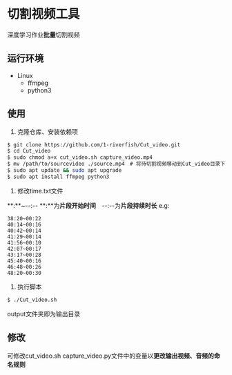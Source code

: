 # 切割视频工具

深度学习作业**批量**切割视频

## 运行环境

- Linux
  - ffmpeg
  - python3

## 使用

1. 克隆仓库、安装依赖项

```bash
$ git clone https://github.com/1-riverfish/Cut_video.git
$ cd Cut_video
$ sudo chmod a+x cut_video.sh capture_video.mp4
$ mv /path/to/sourcevideo ./source.mp4　# 将待切割视频移动到Cut_video目录下并更名为source.mp4
$ sudo apt update && sudo apt upgrade
$ sudo apt install ffmpeg python3

```

1. 修改time.txt文件

\*\*:\*\*~--:--
\*\*:\*\*为**片段开始时间**　--:--为**片段持续时长**
e.g:

```
38:20~00:22
40:14~00:16
40:42~00:14
41:29~00:14
41:56~00:10
42:07~00:17
43:17~00:28
45:40~00:16
46:48~00:26
48:20~00:30

```

1. 执行脚本

```bash
$ ./Cut_video.sh

```

output文件夹即为输出目录

## 修改

可修改cut_video.sh capture_video.py文件中的变量以**更改输出视频、音频的命名规则**

